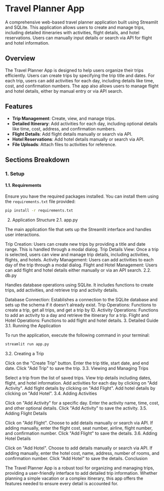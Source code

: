 # Travel Planner App

A comprehensive web-based travel planner application built using Streamlit and SQLite. This application allows users to create and manage trips, including detailed itineraries with activities, flight details, and hotel reservations. Users can manually input details or search via API for flight and hotel information.

## Overview

The Travel Planner App is designed to help users organize their trips efficiently. Users can create trips by specifying the trip title and dates. For each trip, users can add activities for each day, including details like time, cost, and confirmation numbers. The app also allows users to manage flight and hotel details, either by manual entry or via API search.

## Features

- **Trip Management**: Create, view, and manage trips.
- **Detailed Itinerary**: Add activities for each day, including optional details like time, cost, address, and confirmation numbers.
- **Flight Details**: Add flight details manually or search via API.
- **Hotel Reservations**: Add hotel details manually or search via API.
- **File Uploads**: Attach files to activities for reference.

## Sections Breakdown

### 1. Setup

#### 1.1. Requirements

Ensure you have the required packages installed. You can install them using the `requirements.txt` file provided:

```bash
pip install -r requirements.txt
```

2. Application Structure
2.1. app.py

The main application file that sets up the Streamlit interface and handles user interactions.

Trip Creation: Users can create new trips by providing a title and date range. This is handled through a modal dialog.
Trip Details View: Once a trip is selected, users can view and manage trip details, including activities, flights, and hotels.
Activity Management: Users can add activities to each day of the trip through a modal dialog.
Flight and Hotel Management: Users can add flight and hotel details either manually or via an API search.
2.2. db.py

Handles database operations using SQLite. It includes functions to create trips, add activities, and retrieve trip and activity details.

Database Connection: Establishes a connection to the SQLite database and sets up the schema if it doesn't already exist.
Trip Operations: Functions to create a trip, get all trips, and get a trip by ID.
Activity Operations: Functions to add an activity to a day and retrieve the itinerary for a trip.
Flight and Hotel Operations: Functions to add flight and hotel details.
3. Detailed Guide
3.1. Running the Application

To run the application, execute the following command in your terminal:

```bash
streamlit run app.py
```
3.2. Creating a Trip

Click on the "Create Trip" button.
Enter the trip title, start date, and end date.
Click "Add Trip" to save the trip.
3.3. Viewing and Managing Trips

Select a trip from the list of saved trips.
View trip details including dates, flight, and hotel information.
Add activities for each day by clicking on "Add Activity".
Add flight details by clicking on "Add Flight".
Add hotel details by clicking on "Add Hotel".
3.4. Adding Activities

Click on "Add Activity" for a specific day.
Enter the activity name, time, cost, and other optional details.
Click "Add Activity" to save the activity.
3.5. Adding Flight Details

Click on "Add Flight".
Choose to add details manually or search via API.
If adding manually, enter the flight cost, seat number, airline, flight number, and confirmation number.
Click "Add Flight" to save the details.
3.6. Adding Hotel Details

Click on "Add Hotel".
Choose to add details manually or search via API.
If adding manually, enter the hotel cost, name, address, number of rooms, and confirmation number.
Click "Add Hotel" to save the details.
Conclusion

The Travel Planner App is a robust tool for organizing and managing trips, providing a user-friendly interface to add detailed trip information. Whether planning a simple vacation or a complex itinerary, this app offers the features needed to ensure every detail is accounted for.